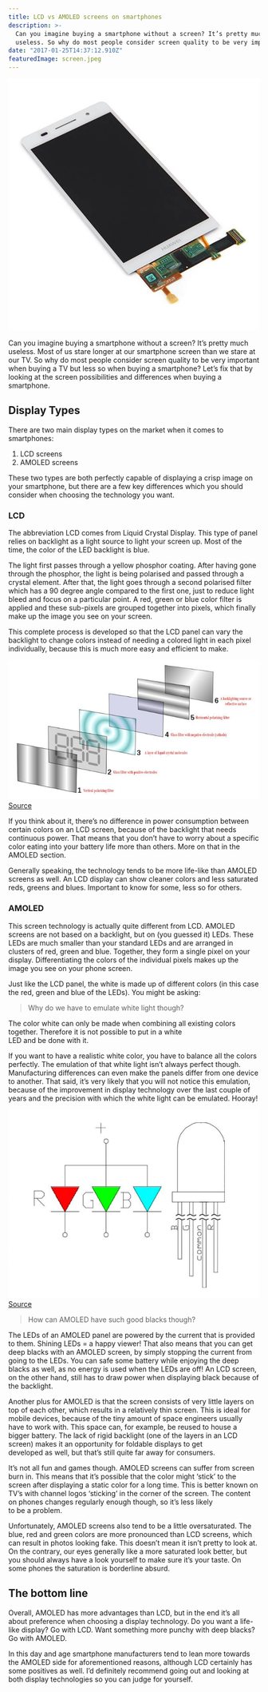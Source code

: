 ```yaml
---
title: LCD vs AMOLED screens on smartphones
description: >-
  Can you imagine buying a smartphone without a screen? It’s pretty much
  useless. So why do most people consider screen quality to be very important when buying a TV but less so when buying a smartphone?
date: "2017-01-25T14:37:12.910Z"
featuredImage: screen.jpeg
---
```


![smartphone screen with digitizer underneath](./screen.jpeg)

Can you imagine buying a smartphone without a screen? It’s pretty much useless. Most of us stare longer at our smartphone screen than we stare at our TV. So why do most people consider screen quality to be very important when buying a TV but less so when buying a smartphone? Let’s fix that by looking at the screen possibilities and differences when buying a smartphone.

## Display Types

There are two main display types on the market when it comes to smartphones:

1. LCD screens
2. AMOLED screens

These two types are both perfectly capable of displaying a crisp image on your smartphone, but there are a few key differences which you should consider when choosing the technology you want.

### LCD

The abbreviation LCD comes from Liquid Crystal Display. This type of panel relies on backlight as a light source to light your screen up. Most of the time, the color of the LED backlight is blue.

The light first passes through a yellow phosphor coating. After having gone through the phosphor, the light is being polarised and passed through a crystal element. After that, the light goes through a second polarised filter which has a 90 degree angle compared to the first one, just to reduce light bleed and focus on a particular point. A red, green or blue color filter is applied and these sub-pixels are grouped together into pixels, which finally make up the image you see on your screen.

This complete process is developed so that the LCD panel can vary the backlight to change colors instead of needing a colored light in each pixel individually, because this is much more easy and efficient to make.

![layers of an LCD panel](./LCD_structure.jpg)
[Source](https://goo.gl/664CaK)

If you think about it, there’s no difference in power consumption between certain colors on an LCD screen, because of the backlight that needs continuous power. That means that you don’t have to worry about a specific color eating into your battery life more than others. More on that in the AMOLED section.

Generally speaking, the technology tends to be more life-like than AMOLED screens as well. An LCD display can show cleaner colors and less saturated reds, greens and blues. Important to know for some, less so for others.

### AMOLED

This screen technology is actually quite different from LCD. AMOLED screens are not based on a backlight, but on (you guessed it) LEDs. These LEDs are much smaller than your standard LEDs and are arranged in clusters of red, green and blue. Together, they form a single pixel on your display. Differentiating the colors of the individual pixels makes up the image you see on your phone screen.

Just like the LCD panel, the white is made up of different colors (in this case the red, green and blue of the LEDs). You might be asking:

> Why do we have to emulate white light though?

The color white can only be made when combining all existing colors together. Therefore it is not possible to put in a white LED and be done with it.

If you want to have a realistic white color, you have to balance all the colors perfectly. The emulation of that white light isn’t always perfect though. Manufacturing differences can even make the panels differ from one device to another. That said, it’s very likely that you will not notice this emulation, because of the improvement in display technology over the last couple of years and the precision with which the white light can be emulated. Hooray!

![inner workings LED](./inner_workings_LED.jpeg)
[Source](https://goo.gl/XkjJ8e)

> How can AMOLED have such good blacks though?

The LEDs of an AMOLED panel are powered by the current that is provided to them. Shining LEDs = a happy viewer! That also means that you can get deep blacks with an AMOLED screen, by simply stopping the current from going to the LEDs. You can safe some battery while enjoying the deep blacks as well, as no energy is used when the LEDs are off! An LCD screen, on the other hand, still has to draw power when displaying black because of the backlight.

Another plus for AMOLED is that the screen consists of very little layers on top of each other, which results in a relatively thin screen. This is ideal for mobile devices, because of the tiny amount of space engineers usually have to work with. This space can, for example, be reused to house a bigger battery. The lack of rigid backlight (one of the layers in an LCD screen) makes it an opportunity for foldable displays to get developed as well, but that’s still quite far away for consumers.

It’s not all fun and games though. AMOLED screens can suffer from screen burn in. This means that it’s possible that the color might ‘stick’ to the screen after displaying a static color for a long time. This is better known on TV’s with channel logos ‘sticking’ in the corner of the screen. The content on phones changes regularly enough though, so it’s less likely to be a problem.

Unfortunately, AMOLED screens also tend to be a little oversaturated. The blue, red and green colors are more pronounced than LCD screens, which can result in photos looking fake. This doesn’t mean it isn’t pretty to look at. On the contrary, our eyes generally like a more saturated look better, but you should always have a look yourself to make sure it’s your taste. On some phones the saturation is borderline absurd.

## The bottom line

Overall, AMOLED has more advantages than LCD, but in the end it’s all about preference when choosing a display technology. Do you want a life-like display? Go with LCD. Want something more punchy with deep blacks? Go with AMOLED.

In this day and age smartphone manufacturers tend to lean more towards the AMOLED side for aforementioned reasons, although LCD certainly has some positives as well. I’d definitely recommend going out and looking at both display technologies so you can judge for yourself.
